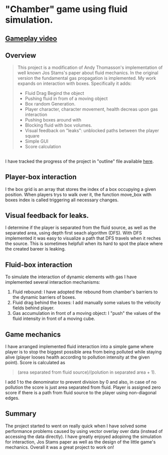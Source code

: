 # "Chamber" game using fluid simulation.

## [Gameplay video](https://www.youtube.com/watch?v=3NrM0mTncqI)
## Overview
> This project is a modification of Andy Thomasson's implementation of well known Jos Stams's paper about fluid mechanics.
> In the original version the fundamental gas propagation is implemented. My work expands on interaction with boxes.
> Specifically it adds:
> * Fluid Drag Begind the object
> * Pushing fluid in from of a moving object
> * Box random Generation.
> * Player character, character movement, health decreas upon gas interaction
> * Pushing boxes around with 
> * Blocking fluid with box volumes.
> * Visual feedback on "leaks": unblocked paths between the player square
> * Simple GUI
> * Score calculation

## 
I have tracked the progress of the project in "outline" file available [here](https://github.com/witold-gawlowski/octet/blob/Intro_to_game_programming_1/octet/src/projects/my_chamber/Concept/Outline.txt).

## Player-box interaction
I the box grid is an array that stores the index of a box occupying a given position. When players trys to walk over it, the function move_box with boxes index is called triggering 
all necessary changes. 

## Visual feedback for leaks.
I determine if the player is separated from the fluid source, as well as the separated area, using depth first seach algorithm (DFS). With DFS implemented it was easy to visualize
a path that DFS travels when it reches the source. This is sometimes helpfull when its hard to spot the place where the created bareer is leaking. 

## Fluid-box interaction
To simulate the interaction of dynamic elements with gas I have implemented several interaction mechanisms:
1. Fluid rebound: I have adopted the rebound from chamber's barriers to the dynamic barriers of boxes.
2. Fluid drag behind the boxes: I add manually some values to the velocity fields behind player.
3. Gas accumulation in front of a moving object: I "push" the values of the fluid intensity in front of a moving cube.

## Game mechanics

I have arranged implemented fluid interaction into a simple game where player is to stop the biggest possible area from being polluted while staying alive
(player looses health according to pollution intensity at the given point). Score is calculated as

> (area separated from fluid source)/(polution in separated area + 1).

I add 1 to the denominator to prevent division by 0 and also, in case of no pollution the score is just area separated from fluid.
Player is assigned zero score if there is a path from fluid source to the player using non-diagonal edges.

## Summary
The project started to went on really quick when I have solved some performance problems caused by using vector overlay over data (instead of accessing the data directly).
I have greatly enjoyed adopinng the simulation for interaction, Jos Stams paper as well as the design of the little game's mechanics. Overall it was a great project to work on!

